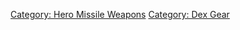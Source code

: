 [Category: Hero Missile
Weapons](Category:_Hero_Missile_Weapons "wikilink") [Category: Dex
Gear](Category:_Dex_Gear "wikilink")
